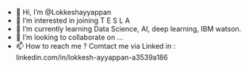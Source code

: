 - 👋 Hi, I’m @Lokkeshayyappan
- 👀 I’m interested in joining T E S L A
- 🌱 I’m currently learning Data Science, AI, deep learning, IBM watson.
- 💞️ I’m looking to collaborate on ...
- 📫 How to reach me ? Comtact me via Linked in : linkedin.com/in/lokkesh-ayyappan-a3539a186
<!---
Lokkeshayyappan/Lokkeshayyappan is a ✨ special ✨ repository because its `README.md` (this file) appears on your GitHub profile.
You can click the Preview link to take a look at your changes.
--->

